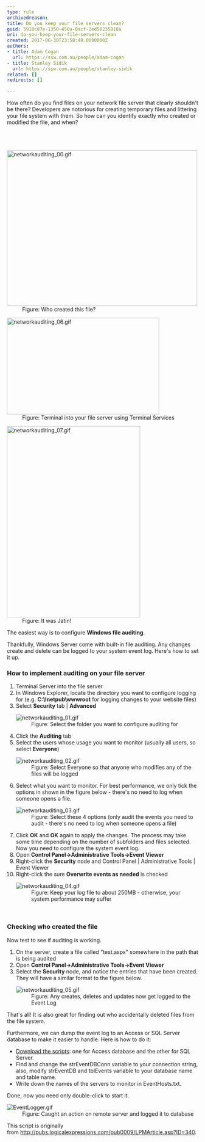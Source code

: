 ```yaml
---
type: rule
archivedreason: 
title: Do you keep your file servers clean?
guid: 5918c87e-1350-450a-8acf-2ed58235018a
uri: do-you-keep-your-file-servers-clean
created: 2017-06-30T23:58:40.0000000Z
authors:
- title: Adam Cogan
  url: https://ssw.com.au/people/adam-cogan
- title: Stanley Sidik
  url: https://ssw.com.au/people/stanley-sidik
related: []
redirects: []

---
```



How often do you find files on your network file server that clearly shouldn't be there? Developers are notorious for creating temporary files and littering your file system with them. So how can you identify exactly who created or modified the file, and when?​<br><br>
<br><excerpt class='endintro'></excerpt><br>
<dl class="image"><dt> <img src="DuplicateFile.png" alt="networkauditing_00.gif" style="width:500px;height:408px;" /> </dt><dd>Figure: Who created this file?</dd></dl><dl class="image"><dt> <img src="RDP.png" alt="networkauditing_06.gif" style="width:400px;height:253px;" /> </dt><dd>Figure: Terminal into your file server using Terminal Services</dd></dl><dl class="image"><dt> <img src="FileOwner.png" alt="networkauditing_07.gif" style="width:350px;height:501px;" /> </dt><dd>Figure: It was Jatin! </dd></dl><p>The easiest way is to configure <strong>Windows file auditing</strong>.</p><p>Thankfully, Windows Server come with built-in file auditing. Any changes create and delete can be logged to your system event log. Here's how to set it up.</p><h3>How to implement auditing on your file server</h3><ol><li>Terminal Server into the file server</li><li>In Windows Explorer, locate the directory you want to configure logging for (e.g. <strong>C:\Inetpub\wwwroot</strong> for logging changes to your website files)</li><li>Select <strong>Security</strong> tab | <strong>Advanced</strong> <dl class="image"><dt> <img src="networkauditing_01.gif" alt="networkauditing_01.gif" /> </dt><dd>Figure: Select the folder you want to configure auditing for</dd></dl></li><li>Click the <strong>Auditing</strong> tab<br></li><li>Select the users whose usage you want to monitor (usually all users, so select <strong>Everyone</strong>) <dl class="image"><dt> <img src="networkauditing_02.gif" alt="networkauditing_02.gif" /> </dt><dd>Figure: Select Everyone so that anyone who modifies any of the files will be logged<br></dd></dl></li><li>Select what you want to monitor. For best performance, we only tick the options in shown in the figure below - there's no need to log when someone opens a file. <dl class="image"><dt> <img src="networkauditing_03.gif" alt="networkauditing_03.gif" /> </dt><dd>Figure: Select these 4 options (only audit the events you need to audit - there's no need to log when someone opens a file)</dd></dl></li><li>Click <strong>OK</strong> and <strong>OK</strong> again to apply the changes. The process may take some time depending on the number of subfolders and files selected.<br>Now you need to configure the system event log.<br></li><li>Open <strong>Control Panel->Administrative Tools->Event Viewer</strong></li><li>Right-click the <strong>Security</strong> node and Control Panel | Administrative Tools | Event Viewer</li><li>Right-click the sure <strong>Overwrite events as needed</strong> is checked <dl class="image"><dt> <img src="networkauditing_04.gif" alt="networkauditing_04.gif" /> </dt><dd>Figure: Keep your log file to about 250MB - otherwise, your system performance may suffer<br></dd></dl></li></ol>
​
      <h3>Checking who created the file</h3><p>Now test to see if auditing is working.</p><ol><li>On the server, create a file called "test.aspx" somewhere in the path that is being audited</li><li>Open <strong>Control Panel->Administrative Tools->Event Viewer</strong></li><li>Select the <strong>Security</strong> node, and notice the entries that have been created. They will have a similar format to the figure below. <dl class="image"><dt> <img src="networkauditing_05.gif" alt="networkauditing_05.gif" /> </dt><dd>Figure: Any creates, deletes and updates now get logged to the Event Log</dd></dl></li></ol><p>That's all! It is also great for finding out who accidentally deleted files from the file system.</p><p>Furthermore, we can dump the event log to an Access or SQL Server database to make it easier to handle. Here is how to do it:<br></p><ul><li> 
            <a href="/Documents/DumpEventLog2Db.zip">Download the scripts</a>: one for Access database and the other for SQL Server.</li><li>Find and change the strEventDBConn variable to your connection string, also, modify strEventDB and tblEvents variable to your database name and table name.</li><li>Write down the names of the servers to monitor in EventHosts.txt.</li></ul><p>Done, now you need only double-click to start it.</p><dl class="image"><dt> <img src="EventLogger.gif" alt="EventLogger.gif" /> </dt><dd>Figure: Caught an action on remote server and logged it to database<br></dd></dl><p>This script is originally from <a href="https://www.ssw.com.au/ssw/Redirect/logicalexpressions.htm">http://pubs.logicalexpressions.com/pub0009/LPMArticle.asp?ID=340</a>.​​</p>


